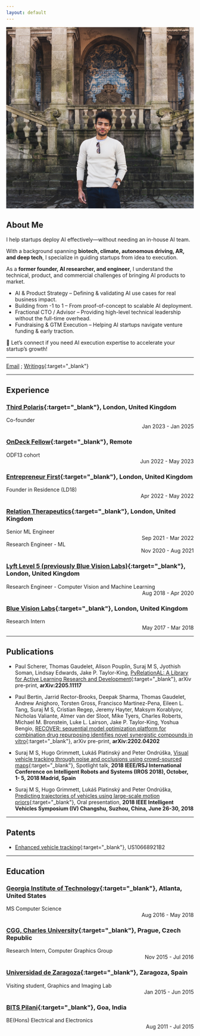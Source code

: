 ```yaml
---
layout: default
---
```


<img class="profile-picture" src="avatar.jpg">

## About Me

I help startups deploy AI effectively—without needing an in-house AI team.

With a background spanning **biotech, climate, autonomous driving, AR, and deep tech**, I specialize in guiding startups from idea to execution.

As a **former founder, AI researcher, and engineer**, I understand the technical, product, and commercial challenges of bringing AI products to market.

* AI & Product Strategy – Defining & validating AI use cases for real business impact.
* Building from -1 to 1 – From proof-of-concept to scalable AI deployment.
* Fractional CTO / Advisor – Providing high-level technical leadership without the full-time overhead.
* Fundraising & GTM Execution – Helping AI startups navigate venture funding & early traction.

🚀 Let’s connect if you need AI execution expertise to accelerate your startup’s growth!

---

[Email](mailto:suraj@mssuraj.com) ; [Writings](https://mssuraj.substack.com/){:target="\_blank"} 

---

## Experience
### [Third Polaris](https://www.thirdpolaris.com/){:target="\_blank"}, London, United Kingdom

<div style="text-align: left">Co-founder</div> <div style="text-align: right">Jan 2023 - Jan 2025 </div>

### [OnDeck Fellow](https://www.beondeck.com/){:target="\_blank"}, Remote

<div style="text-align: left">ODF13 cohort</div> <div style="text-align: right">Jun 2022 - May 2023 </div>

### [Entrepreneur First](https://www.joinef.com/){:target="\_blank"}, London, United Kingdom

<div style="text-align: left">Founder in Residence (LD18)</div> <div style="text-align: right">Apr 2022 - May 2022 </div>

### [Relation Therapeutics](https://www.relationrx.com/){:target="\_blank"}, London, United Kingdom

<div style="text-align: left">Senior ML Engineer</div> <div style="text-align: right">Sep 2021 - Mar 2022 </div>

<div style="text-align: left">Research Engineer - ML</div> <div style="text-align: right">Nov 2020 - Aug 2021</div>

### [Lyft Level 5 (previously Blue Vision Labs)](https://level5.lyft.com/){:target="\_blank"}, London, United Kingdom

<div style="text-align: left">Research Engineer - Computer Vision and Machine Learning</div> <div style="text-align: right">Aug 2018 - Apr 2020</div>

### [Blue Vision Labs](https://www.crunchbase.com/organization/blue-vision-labs){:target="\_blank"}, London, United Kingdom

<div style="text-align: left">Research Intern</div> <div style="text-align: right">May 2017 - Mar 2018</div>

---

## Publications

- Paul Scherer, Thomas Gaudelet, Alison Pouplin, Suraj M S, Jyothish Soman, Lindsay Edwards, Jake P. Taylor-King, [PyRelationAL: A Library for Active Learning Research and Development](https://arxiv.org/abs/2205.11117){:target="\_blank"},
  arXiv pre-print, <strong>arXiv:2205.11117</strong>

- Paul Bertin, Jarrid Rector-Brooks, Deepak Sharma, Thomas Gaudelet, Andrew Anighoro, Torsten Gross, Francisco Martinez-Pena, Eileen L. Tang, Suraj M S, Cristian Regep, Jeremy Hayter, Maksym Korablyov, Nicholas Valiante, Almer van der Sloot, Mike Tyers, Charles Roberts, Michael M. Bronstein, Luke L. Lairson, Jake P. Taylor-King, Yoshua Bengio, [RECOVER: sequential model optimization platform for combination drug repurposing identifies novel synergistic compounds in vitro](https://arxiv.org/abs/2202.04202){:target="\_blank"},
  arXiv pre-print, <strong>arXiv:2202.04202</strong>

- Suraj M S, Hugo Grimmett, Lukáš Platinský and Peter Ondrúška, [Visual vehicle tracking through noise and occlusions using crowd-sourced maps](/publications/2018_IROS_1261.pdf){:target="\_blank"},
  Spotlight talk, <strong>2018 IEEE/RSJ International Conference on Intelligent Robots and Systems (IROS 2018), October, 1- 5, 2018 Madrid, Spain</strong>

- Suraj M S, Hugo Grimmett, Lukáš Platinský and Peter Ondrúška, [Predicting trajectories of vehicles using large-scale motion priors](/publications/2018_IV_0596.pdf){:target="\_blank"}, Oral presentation, <strong>2018 IEEE Intelligent Vehicles Symposium (IV) Changshu, Suzhou, China, June 26-30, 2018</strong>

---

## Patents

- [Enhanced vehicle tracking](https://patents.google.com/patent/US10668921B2/en){:target="\_blank"}, US10668921B2

---

## Education

### [Georgia Institute of Technology](https://www.cc.gatech.edu){:target="\_blank"}, Atlanta, United States

<div style="text-align: left">MS Computer Science</div> <div style="text-align: right">Aug 2016 - May 2018</div>

### [CGG, Charles University](https://cgg.mff.cuni.cz/){:target="\_blank"}, Prague, Czech Republic

<div style="text-align: left"> Research Intern, Computer Graphics Group</div> <div style="text-align: right"> Nov 2015 - Jul 2016</div>

### [Universidad de Zaragoza](https://graphics.unizar.es/){:target="\_blank"}, Zaragoza, Spain

<div style="text-align: left">Visiting student, Graphics and Imaging Lab</div> <div style="text-align: right">Jan 2015 - Jun 2015</div>

### [BITS Pilani](https://www.bits-pilani.ac.in/Goa/){:target="\_blank"}, Goa, India

<div style="text-align: left">BE(Hons) Electrical and Electronics</div> <div style="text-align: right">Aug 2011 - Jul 2015</div>
